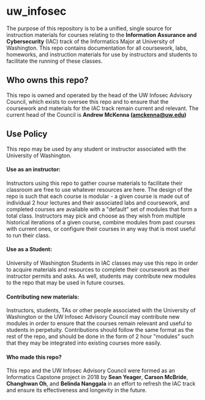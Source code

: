 # uw_infosec

The purpose of this repository is to be a unified, single source for instruction materials for courses relating to the **Information Assurance and Cybersecurity** (IAC) track of the Informatics Major at University of Washington.  This repo contains documentation for all coursework, labs, homeworks, and instruction materials for use by instructors and students to facilitate the running of these classes.

## Who owns this repo?
This repo is owned and operated by the head of the UW Infosec Advisory Council, which exists to oversee this repo and to ensure that the coursework and materials for the IAC track remain current and relevant.  The current head of the Council is **Andrew McKenna (amckenna@uw.edu)**

## Use Policy
This repo may be used by any student or instructor associated with the University of Washington.

#### Use as an instructor:
Instructors using this repo to gather course materials to facilitate their classroom are free to use whatever resources are here.  The design of the repo is such that each course is modular - a given course is made out of individual 2 hour lectures and their associated labs and coursework, and completed courses are available with a "default" set of modules that form a total class.  Instructors may pick and choose as they wish from multiple historical iterations of a given course, combine modules from past courses with current ones, or configure their courses in any way that is most useful to run their class.

#### Use as a Student:
University of Washington Students in IAC classes may use this repo in order to acquire materials and resources to complete their coursework as their instructor permits and asks.  As well, students may contribute new modules to the repo that may be used in future courses.

#### Contributing new materials:
Instructors, students, TAs or other people associated with the University of Washington or the UW Infosec Advisory Council may contribute new modules in order to ensure that the courses remain relevant and useful to students in perpetuity.  Contributions should follow the same format as the rest of the repo, and should be done in the form of 2 hour "modules" such that they may be integrated into existing courses more easily.

#### Who made this repo?
This repo and the UW Infosec Advisory Council were formed as an Informatics Capstone project in 2018 by **Sean Yeager**, **Carson McBride**, **Changhwan Oh**, and **Belinda Nanggala** in an effort to refresh the IAC track and ensure its effectiveness and longevity in the future.

